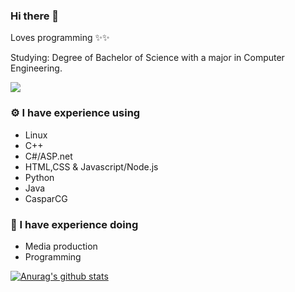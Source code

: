 ### Hi there 👋
Loves programming ✨✨

Studying: Degree of Bachelor of Science with a major in Computer Engineering.

![](https://komarev.com/ghpvc/?username=KougatSundew)
### ⚙️ I have experience using
- Linux
- C++
- C#/ASP.net
- HTML,CSS & Javascript/Node.js
- Python
- Java
- CasparCG

### 🚀 I have experience doing
- Media production
- Programming

[![Anurag's github stats](https://github-readme-stats.vercel.app/api?username=KougatSundew)](https://github.com/anuraghazra/github-readme-stats)
<!--
**KougatSundew/KougatSundew** is a ✨ _special_ ✨ repository because its `README.md` (this file) appears on your GitHub profile.

Here are some ideas to get you started:

- 🔭 I’m currently working on ...
- 🌱 I’m currently learning ...
- 👯 I’m looking to collaborate on ...
- 🤔 I’m looking for help with ...
- 💬 Ask me about ...
- 📫 How to reach me: ...
- 😄 Pronouns: ...
- ⚡ Fun fact: ...
-->

